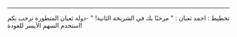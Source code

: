 ---
تخطيط : احمد ثعبان
 : " مرحبًا بك في الشريحة الثانية! "
-دولة ثعبان المتطورة ترحب بكم
استخدم السهم الأيسر للعودة!
